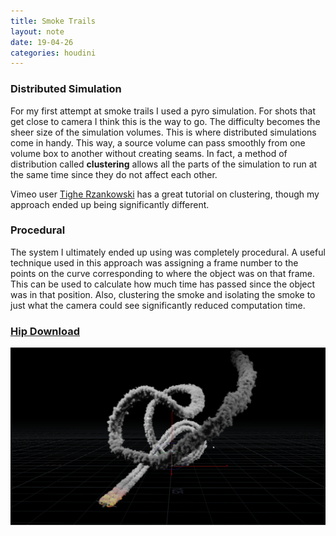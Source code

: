 ```yaml
---
title: Smoke Trails
layout: note
date: 19-04-26
categories: houdini
---
```


### Distributed Simulation
For my first attempt at smoke trails I used a pyro simulation. For shots that get close to camera I think this is the way to go. The difficulty becomes the sheer size of the simulation volumes. This is where distributed simulations come in handy. This way, a source volume can pass smoothly from one volume box to another without creating seams. In fact, a method of distribution called **clustering** allows all the parts of the simulation to run at the same time since they do not affect each other. 

Vimeo user [Tighe Rzankowski](https://vimeo.com/trzanko) has a great tutorial on clustering, though my approach ended up being significantly different.

### Procedural
The system I ultimately ended up using was completely procedural. A useful technique used in this approach was assigning a frame number to the points on the curve corresponding to where the object was on that frame. This can be used to calculate how much time has passed since the object was in that position. Also, clustering the smoke and isolating the smoke to just what the camera could see significantly reduced computation time.


### [Hip Download](/assets/projects/houdini/19-04-04-distributed-smoke.hip)

![Preserve UVs](/assets/images/19-04-26-distributed_smoke.png)